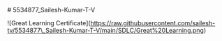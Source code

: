\# 5534877\_Sailesh-Kumar-T-V



!\[Great Learning Certificate](https://raw.githubusercontent.com/sailesh-tv/5534877\_Sailesh-Kumar-T-V/main/SDLC/Great%20Learning.png)

